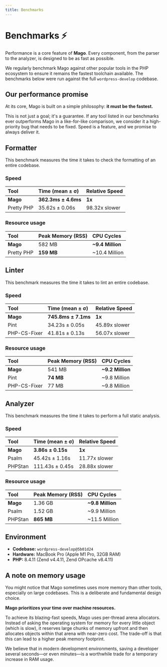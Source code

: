 ```yaml
---
title: Benchmarks
---
```


# Benchmarks ⚡️

Performance is a core feature of **Mago**. Every component, from the parser to the analyzer, is designed to be as fast as possible.

We regularly benchmark Mago against other popular tools in the PHP ecosystem to ensure it remains the fastest toolchain available. The benchmarks below were run against the full `wordpress-develop` codebase.

## Our performance promise

At its core, Mago is built on a simple philosophy: **it must be the fastest.**

This is not just a goal; it's a guarantee. If any tool listed in our benchmarks ever outperforms Mago in a like-for-like comparison, we consider it a high-priority bug that needs to be fixed. Speed is a feature, and we promise to always deliver it.

## Formatter

This benchmark measures the time it takes to check the formatting of an entire codebase.

### Speed

| Tool | Time (mean ± σ) | Relative Speed |
| :--- | :--- | :--- |
| **Mago** | **362.3ms ± 4.6ms** | **1x** |
| Pretty PHP | 35.62s ± 0.06s | 98.32x slower |

### Resource usage

| Tool | Peak Memory (RSS) | CPU Cycles |
| :--- | :--- | :--- |
| **Mago** | 582 MB | **~9.4 Million** |
| Pretty PHP | **159 MB** | ~10.4 Million |

## Linter

This benchmark measures the time it takes to lint an entire codebase.

### Speed

| Tool | Time (mean ± σ) | Relative Speed |
| :--- | :--- | :--- |
| **Mago** | **745.8ms ± 7.1ms** | **1x** |
| Pint | 34.23s ± 0.05s | 45.89x slower |
| PHP-CS-Fixer | 41.81s ± 0.13s | 56.07x slower |

### Resource usage

| Tool | Peak Memory (RSS) | CPU Cycles |
| :--- | :--- | :--- |
| **Mago** | 541 MB | **~9.2 Million** |
| Pint | **74 MB** | ~9.8 Million |
| PHP-CS-Fixer | 77 MB | ~9.8 Million |

## Analyzer

This benchmark measures the time it takes to perform a full static analysis.

### Speed

| Tool | Time (mean ± σ) | Relative Speed |
| :--- | :--- | :--- |
| **Mago** | **3.86s ± 0.15s** | **1x** |
| Psalm | 45.42s ± 1.16s | 11.77x slower |
| PHPStan | 111.43s ± 0.45s | 28.88x slower |

### Resource usage

| Tool | Peak Memory (RSS) | CPU Cycles |
| :--- | :--- | :--- |
| **Mago** | 1.36 GB | **~9.8 Million** |
| Psalm | 1.52 GB | ~9.9 Million |
| PHPStan | **865 MB** | ~11.5 Million |

## Environment

- **Codebase:** `wordpress-develop@5b01d24`
- **Hardware:** MacBook Pro (Apple M1 Pro, 32GB RAM)
- **PHP:** 8.4.11 (Zend v4.4.11, Zend OPcache v8.4.11)

## A note on memory usage

You might notice that Mago sometimes uses more memory than other tools, especially on large codebases. This is a deliberate and fundamental design choice.

**Mago prioritizes your time over machine resources.**

To achieve its blazing-fast speeds, Mago uses per-thread arena allocators. Instead of asking the operating system for memory for every little object (which is slow), it reserves large chunks of memory upfront and then allocates objects within that arena with near-zero cost. The trade-off is that this can lead to a higher peak memory footprint.

We believe that in modern development environments, saving a developer several seconds—or even minutes—is a worthwhile trade for a temporary increase in RAM usage.
